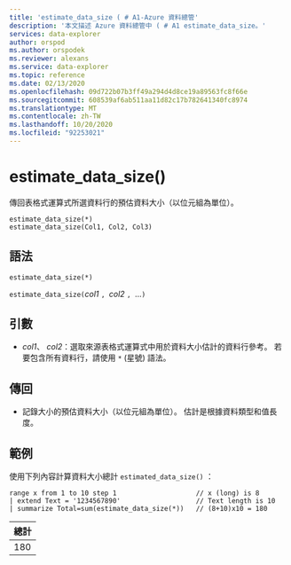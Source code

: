 ```yaml
---
title: 'estimate_data_size ( # A1-Azure 資料總管'
description: '本文描述 Azure 資料總管中 ( # A1 estimate_data_size。'
services: data-explorer
author: orspod
ms.author: orspodek
ms.reviewer: alexans
ms.service: data-explorer
ms.topic: reference
ms.date: 02/13/2020
ms.openlocfilehash: 09d722b07b3ff49a294d4d8ce19a89563fc8f66e
ms.sourcegitcommit: 608539af6ab511aa11d82c17b782641340fc8974
ms.translationtype: MT
ms.contentlocale: zh-TW
ms.lasthandoff: 10/20/2020
ms.locfileid: "92253021"
---
```

# <a name="estimate_data_size"></a>estimate_data_size()

傳回表格式運算式所選資料行的預估資料大小（以位元組為單位）。

```kusto
estimate_data_size(*)
estimate_data_size(Col1, Col2, Col3)
```

## <a name="syntax"></a>語法

`estimate_data_size(*)`

`estimate_data_size(`*col1* `, `*col2* `, `...`)`

## <a name="arguments"></a>引數

* *col1*、 *col2*：選取來源表格式運算式中用於資料大小估計的資料行參考。 若要包含所有資料行，請使用 `*` (星號) 語法。

## <a name="returns"></a>傳回

* 記錄大小的預估資料大小（以位元組為單位）。 估計是根據資料類型和值長度。

## <a name="examples"></a>範例

使用下列內容計算資料大小總計 `estimated_data_size()` ：

<!-- csl: https://help.kusto.windows.net/Samples -->
```kusto
range x from 1 to 10 step 1                    // x (long) is 8 
| extend Text = '1234567890'                   // Text length is 10  
| summarize Total=sum(estimate_data_size(*))   // (8+10)x10 = 180
```

|總計|
|---|
|180|
